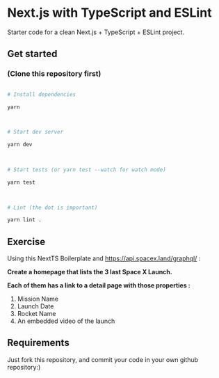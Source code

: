 # Next.js with TypeScript and ESLint

Starter code for a clean Next.js + TypeScript + ESLint project.

## Get started

### (Clone this repository first)

```sh

# Install dependencies

yarn

  

# Start dev server

yarn dev

  

# Start tests (or yarn test --watch for watch mode)

yarn test

  

# Lint (the dot is important)

yarn lint .

```

## Exercise

Using this NextTS Boilerplate and <https://api.spacex.land/graphql/> :

**Create a homepage that lists the 3 last Space X Launch.**

**Each of them has a link to a detail page with those properties :**

 1. Mission Name
 2. Launch Date
 3. Rocket Name
 4. An embedded video of the launch

## Requirements

Just fork this repository, and commit your code in your own github repository:)
